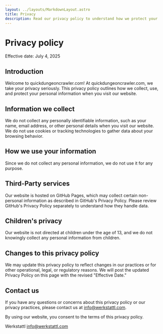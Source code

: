 ```yaml
---
layout: ../layouts/MarkdownLayout.astro
title: Privacy
description: Read our privacy policy to understand how we protect your data. Learn about data collection, usage, and your rights. Your privacy matters to us.
---
```


# Privacy policy

Effective date: July 4, 2025

## Introduction

Welcome to quickdungeoncrawler.com! At quickdungeoncrawler.com, we take your privacy seriously. This privacy policy outlines how we collect, use, and protect your personal information when you visit our website.

## Information we collect

We do not collect any personally identifiable information, such as your name, email address, or other personal details when you visit our website. We do not use cookies or tracking technologies to gather data about your browsing behavior.

## How we use your information

Since we do not collect any personal information, we do not use it for any purpose.

## Third-Party services

Our website is hosted on GitHub Pages, which may collect certain non-personal information as described in GitHub's Privacy Policy. Please review GitHub's Privacy Policy separately to understand how they handle data.

## Children's privacy

Our website is not directed at children under the age of 13, and we do not knowingly collect any personal information from children.

## Changes to this privacy policy

We may update this privacy policy to reflect changes in our practices or for other operational, legal, or regulatory reasons. We will post the updated Privacy Policy on this page with the revised "Effective Date."

## Contact us

If you have any questions or concerns about this privacy policy or our privacy practices, please contact us at info@werkstattl.com.

By using our website, you consent to the terms of this privacy policy.

Werkstattl info@werkstattl.com


